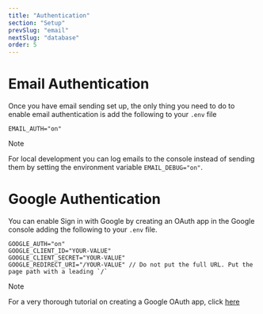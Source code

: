 ```yaml
---
title: "Authentication"
section: "Setup"
prevSlug: "email"
nextSlug: "database"
order: 5
---
```


# Email Authentication

Once you have email sending set up, the only thing you need to do to enable email authentication is add the following to your `.env` file

```
EMAIL_AUTH="on"
```

> [!NOTE]
> For local development you can log emails to the console instead of sending them by setting the environment variable `EMAIL_DEBUG="on"`.

# Google Authentication

You can enable Sign in with Google by creating an OAuth app in the Google console adding the following to your `.env` file.

```
GOOGLE_AUTH="on"
GOOGLE_CLIENT_ID="YOUR-VALUE"
GOOGLE_CLIENT_SECRET="YOUR-VALUE"
GOOGLE_REDIRECT_URI="/YOUR-VALUE" // Do not put the full URL. Put the page path with a leading `/`
```

> [!NOTE]
> For a very thorough tutorial on creating a Google OAuth app, click [here](https://www.balbooa.com/help/gridbox-documentation/integrations/other/google-client-id)
